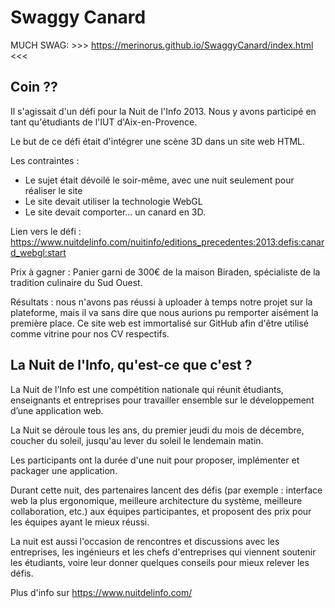 # Swaggy Canard

MUCH SWAG: \>\>\> https://merinorus.github.io/SwaggyCanard/index.html <<<



## Coin ??

Il s'agissait d'un défi pour la Nuit de l'Info 2013. Nous y avons participé en tant qu'étudiants de l'IUT d'Aix-en-Provence.

Le but de ce défi était d'intégrer une scène 3D dans un site web HTML.

Les contraintes :
- Le sujet était dévoilé le soir-même, avec une nuit seulement pour réaliser le site
- Le site devait utiliser la technologie WebGL
- Le site devait comporter... un canard en 3D.


Lien vers le défi : https://www.nuitdelinfo.com/nuitinfo/editions_precedentes:2013:defis:canard_webgl:start

Prix à gagner : Panier garni de 300€ de la maison Biraden, spécialiste de la tradition culinaire du Sud Ouest.

Résultats : nous n'avons pas réussi à uploader à temps notre projet sur la plateforme, mais il va sans dire que nous aurions pu remporter aisément la première place. Ce site web est immortalisé sur GitHub afin d'être utilisé comme vitrine pour nos CV respectifs.

## La Nuit de l'Info, qu'est-ce que c'est ?

La Nuit de l’Info est une compétition nationale qui réunit étudiants, enseignants et entreprises pour travailler ensemble sur le développement d’une application web.

La Nuit se déroule tous les ans, du premier jeudi du mois de décembre, coucher du soleil, jusqu'au lever du soleil le lendemain matin.

Les participants ont la durée d'une nuit pour proposer, implémenter et packager une application.

Durant cette nuit, des partenaires lancent des défis (par exemple : interface web la plus ergonomique, meilleure architecture du système, meilleure collaboration, etc.) aux équipes participantes, et proposent des prix pour les équipes ayant le mieux réussi.

La nuit est aussi l'occasion de rencontres et discussions avec les entreprises, les ingénieurs et les chefs d'entreprises qui viennent soutenir les étudiants, voire leur donner quelques conseils pour mieux relever les défis.

Plus d'info sur https://www.nuitdelinfo.com/